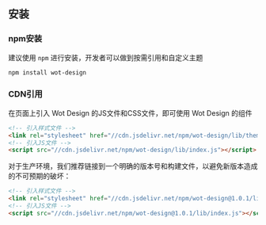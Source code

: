 ## 安装

### npm安装

建议使用 `npm` 进行安装，开发者可以做到按需引用和自定义主题

```bash
npm install wot-design
```

### CDN引用

在页面上引入 Wot Design 的JS文件和CSS文件，即可使用 Wot Design 的组件

```html
<!-- 引入样式文件 -->
<link rel="stylesheet" href="//cdn.jsdelivr.net/npm/wot-design/lib/theme-default/index.css">
<!-- 引入JS文件 -->
<script src="//cdn.jsdelivr.net/npm/wot-design/lib/index.js"></script>
```

对于生产环境，我们推荐链接到一个明确的版本号和构建文件，以避免新版本造成的不可预期的破坏：

```html
<!-- 引入样式文件 -->
<link rel="stylesheet" href="//cdn.jsdelivr.net/npm/wot-design@1.0.1/lib/theme-default/index.css">
<!-- 引入JS文件 -->
<script src="//cdn.jsdelivr.net/npm/wot-design@1.0.1/lib/index.js"></script>
```
